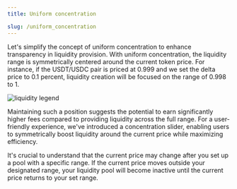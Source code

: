 ```yaml
---
title: Uniform concentration

slug: /uniform_concentration
---
```


Let's simplify the concept of uniform concentration to enhance transparency in liquidity provision. With uniform concentration, the liquidity range is symmetrically centered around the current token price. For instance, if the USDT/USDC pair is priced at 0.999 and we set the delta price to 0.1 percent, liquidity creation will be focused on the range of 0.998 to 1.

![liquidity legend](/img/docs/app/uniform_concentration.png)

Maintaining such a position suggests the potential to earn significantly higher fees compared to providing liquidity across the full range. For a user-friendly experience, we've introduced a concentration slider, enabling users to symmetrically boost liquidity around the current price while maximizing efficiency.

It's crucial to understand that the current price may change after you set up a pool with a specific range. If the current price moves outside your designated range, your liquidity pool will become inactive until the current price returns to your set range.
